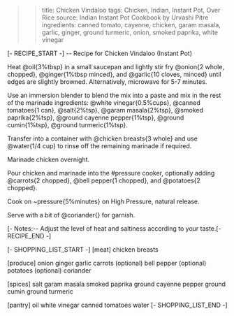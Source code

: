 >> title: Chicken Vindaloo
>> tags: Chicken, Indian, Instant Pot, Over Rice
>> source: Indian Instant Pot Cookbook by Urvashi Pitre
>> ingredients: canned tomato, cayenne, chicken, garam masala, garlic, ginger, ground turmeric, onion, smoked paprika, white vinegar

[- RECIPE_START -]
-- Recipe for Chicken Vindaloo (Instant Pot)

Heat @oil{3%tbsp} in a small saucepan and lightly stir fry @onion{2 whole, chopped}, @ginger{1%tbsp minced}, and @garlic{10 cloves, minced} until edges are slightly browned. Alternatively, microwave for 5-7 minutes.

Use an immersion blender to blend the mix into a paste and mix in the rest of the marinade ingredients:
@white vinegar{0.5%cups}, 
@canned tomatoes{1 can}, 
@salt{2%tsp}, 
@garam masala{2%tsp}, 
@smoked paprika{2%tsp}, 
@ground cayenne pepper{1%tsp}, 
@ground cumin{1%tsp}, 
@ground turmeric{1%tsp}.

Transfer into a container with @chicken breasts{3 whole} and use @water{1/4 cup} to rinse off the remaining marinade if required. 

Marinade chicken overnight.

Pour chicken and marinade into the #pressure cooker, optionally adding @carrots{2 chopped}, @bell pepper{1 chopped}, and @potatoes{2 chopped}.

Cook on ~pressure{5%minutes} on High Pressure, natural release.

Serve with a bit of @coriander{} for garnish.

[- Notes:-- Adjust the level of heat and saltiness according to your taste.[- RECIPE_END -]

[- SHOPPING_LIST_START -]
[meat]
chicken breasts

[produce]
onion
ginger
garlic
carrots (optional)
bell pepper (optional)
potatoes (optional)
coriander

[spices]
salt
garam masala
smoked paprika
ground cayenne pepper
ground cumin
ground turmeric

[pantry]
oil
white vinegar
canned tomatoes
water
[- SHOPPING_LIST_END -]